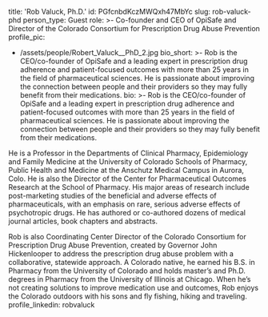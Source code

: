 title: 'Rob Valuck, Ph.D.'
id: PGfcnbdKczMWQxh47MbYc
slug: rob-valuck-phd
person_type: Guest
role: >-
  Co-founder and CEO of OpiSafe and Director of the Colorado Consortium for
  Prescription Drug Abuse Prevention
profile_pic:
  - /assets/people/Robert_Valuck__PhD_2.jpg
bio_short: >-
  Rob is the CEO/co-founder of OpiSafe and a leading expert in prescription drug
  adherence and patient-focused outcomes with more than 25 years in the field of
  pharmaceutical sciences.  He is passionate about improving the connection
  between people and their providers so they may fully benefit from their
  medications. 
bio: >-
  Rob is the CEO/co-founder of OpiSafe and a leading expert in prescription drug
  adherence and patient-focused outcomes with more than 25 years in the field of
  pharmaceutical sciences.  He is passionate about improving the connection
  between people and their providers so they may fully benefit from their
  medications. 


  He is a Professor in the Departments of Clinical Pharmacy, Epidemiology and
  Family Medicine at the University of Colorado Schools of Pharmacy, Public
  Health and Medicine at the Anschutz Medical Campus in Aurora, Colo. He is also
  the Director of the Center for Pharmaceutical Outcomes Research at the School
  of Pharmacy.  His major areas of research include post-marketing studies of
  the beneficial and adverse effects of pharmaceuticals, with an emphasis on
  rare, serious adverse effects of psychotropic drugs. He has authored or
  co-authored dozens of medical journal articles, book chapters and abstracts.


  Rob is also Coordinating Center Director of the Colorado Consortium for
  Prescription Drug Abuse Prevention, created by Governor John Hickenlooper to
  address the prescription drug abuse problem with a collaborative, statewide
  approach. A Colorado native, he earned his B.S. in Pharmacy from the
  University of Colorado and holds master’s and Ph.D. degrees in Pharmacy from
  the University of Illinois at Chicago. When he’s not creating solutions to
  improve medication use and outcomes, Rob enjoys the Colorado outdoors with his
  sons and fly fishing, hiking and traveling.
profile_linkedin: robvaluck
